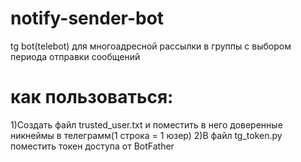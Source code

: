 # notify-sender-bot
tg bot(telebot) для многоадресной  рассылки в группы с выбором периода отправки сообщений
# как пользоваться:
1)Создать файл trusted_user.txt и поместить в него доверенные никнеймы в  телеграмм(1 строка = 1 юзер)
2)В файл tg_token.py поместить токен доступа от BotFather
